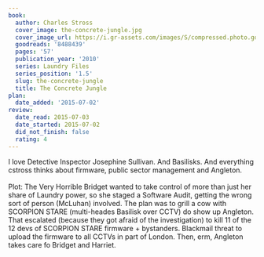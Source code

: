 ```yaml
---
book:
  author: Charles Stross
  cover_image: the-concrete-jungle.jpg
  cover_image_url: https://i.gr-assets.com/images/S/compressed.photo.goodreads.com/books/1575744653l/8488439._SX98_.jpg
  goodreads: '8488439'
  pages: '57'
  publication_year: '2010'
  series: Laundry Files
  series_position: '1.5'
  slug: the-concrete-jungle
  title: The Concrete Jungle
plan:
  date_added: '2015-07-02'
review:
  date_read: 2015-07-03
  date_started: 2015-07-02
  did_not_finish: false
  rating: 4
---
```


I love Detective Inspector Josephine Sullivan. And Basilisks. And everything cstross thinks about firmware, public sector management and Angleton.<br /><br />Plot: The Very Horrible Bridget wanted to take control of more than just her share of Laundry power, so she staged a Software Audit, getting the wrong sort of person (McLuhan) involved. The plan was to grill a cow with SCORPION STARE (multi-heades Basilisk over CCTV) do show up Angleton. That escalated (because they got afraid of the investigation) to kill 11 of the 12 devs of SCORPION STARE firmware + bystanders. Blackmail threat to upload the firmware to all CCTVs in part of London. Then, erm, Angleton takes care fo Bridget and Harriet.
